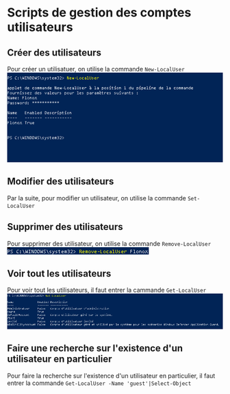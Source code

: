 # Scripts de gestion des comptes utilisateurs

## Créer des utilisateurs
Pour créer un utilisatuer, on utilise la commande ```New-LocalUser```   
![lol](https://github.com/Flodagnas/FlorianDAGNAS_Linux/blob/main/Cours_PowerShell/1.PNG)

## Modifier des utilisateurs
Par la suite, pour modifier un utilisateur, on utilise la commande ```Set-LocalUser```

## Supprimer des utilisateurs
Pour supprimer des utilisateur, on utilise la commande ```Remove-LocalUser```   
![lol](https://github.com/Flodagnas/FlorianDAGNAS_Linux/blob/main/Cours_PowerShell/2.PNG)

## Voir tout les utilisateurs
Pour voir tout les utilisateurs, il faut entrer la cammande ```Get-LocalUser```   
![yo](https://github.com/Flodagnas/FlorianDAGNAS_Linux/blob/main/Cours_PowerShell/3.PNG)

## Faire une recherche sur l'existence d'un utilisateur en particulier
Pour faire la recherche sur l'existence d'un utilisateur en particulier, il faut entrer la commande ```Get-LocalUser -Name 'guest'|Select-Object```
